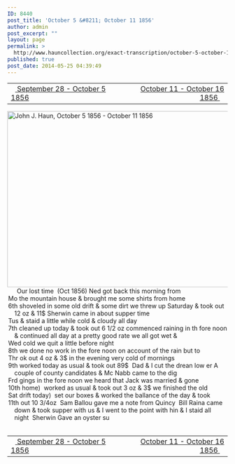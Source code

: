 ```yaml
---
ID: 8440
post_title: 'October 5 &#8211; October 11 1856'
author: admin
post_excerpt: ""
layout: page
permalink: >
  http://www.hauncollection.org/exact-transcription/october-5-october-11-1856/
published: true
post_date: 2014-05-25 04:39:49
---
```

<table style="width: 100%;" align="center">
<tbody>
<tr>
<td width="50%"><a title="September 28 – October 5 1856" href="http://www.hauncollection.org/version-2/version-ii-series-i/september-28-october-5-1856/"><img src="https://lh3.googleusercontent.com/-EFJpxxNiPNw/VqgtWBCZrMI/AAAAAAAAAFU/WfY4lPFWWkg/s800-Ic42/Soeb-Plain-Arrows-8-10px.png" alt="" width="10" height="10" /> September 28 - October 5 1856</a></td>
<td style="text-align: right;"><a title="October 11 – October 16 1856" href="http://www.hauncollection.org/version-2/version-ii-series-i/october-11-october-16-1856/"> October 11 - October 16 1856 <img src="https://lh3.googleusercontent.com/-67k0cYlpXHw/VqgtWKz1MXI/AAAAAAAAAFU/k9PW_Piyurk/s800-Ic42/Soeb-Plain-Arrows-5-10px.png" alt="" width="10" height="10" /></a></td>
</tr>
</tbody>
</table>
<a href="http://www.hauncollection.org/wp-content/uploads/John Haun/JJH_205_October 5 1856 - October 11 1856.JPG" target="_blank" rel="noopener"><img class="alignnone wp-image-2434 size-large" src="http://www.hauncollection.org/wp-content/uploads/John Haun/JJH_205_October 5 1856 - October 11 1856-1024x682.jpg" alt="John J. Haun, October 5 1856 - October 11 1856" width="604" height="402" /></a>
<div style="text-indent: -1em; padding-left: 16px;"><span style="color: #ffffff;">.</span>    Our lost time  (Oct 1856) Ned got back this morning from</div>
<div style="text-indent: -1em; padding-left: 16px;">Mo the mountain house &amp; brought me some shirts from home</div>
<div style="text-indent: -1em; padding-left: 16px;">6th shoveled in some old drift &amp; some dirt we threw up Saturday &amp;
took out 12 oz &amp; 11$ Sherwin came in about supper time</div>
<div style="text-indent: -1em; padding-left: 16px;">Tus &amp; staid a little while cold &amp; cloudy all day</div>
<div style="text-indent: -1em; padding-left: 16px;">7th cleaned up today &amp; took out 6 1/2 oz commenced raining in th fore
noon &amp; continued all day at a pretty good rate we all got wet &amp;</div>
<div style="text-indent: -1em; padding-left: 16px;">Wed cold we quit a little before night</div>
<div style="text-indent: -1em; padding-left: 16px;">8th we done no work in the fore noon on account of the rain but to</div>
<div style="text-indent: -1em; padding-left: 16px;">Thr ok out 4 oz &amp; 3$ in the evening very cold of mornings</div>
<div style="text-indent: -1em; padding-left: 16px;">9th worked today as usual &amp; took out 89$  Dad &amp; I cut the drean low
er A couple of county candidates &amp; Mc Nabb came to the dig</div>
<div style="text-indent: -1em; padding-left: 16px;">Frd gings in the fore noon we heard that Jack was married &amp; gone</div>
<div style="text-indent: -1em; padding-left: 16px;">10th home)  worked as usual &amp; took out 3 oz &amp; 3$ we finished the old</div>
<div style="text-indent: -1em; padding-left: 16px;">Sat drift today)  set our boxes &amp; worked the ballance of the day &amp; took</div>
<div style="text-indent: -1em; padding-left: 16px;">11th out 10 3/4oz  Sam Ballou gave me a note from Quincy  Bill
Raina came down &amp; took supper with us &amp; I went to the point
with hin &amp; I staid all night  Sherwin Gave an oyster su</div>
&nbsp;
<table style="width: 100%;" align="center">
<tbody>
<tr>
<td width="50%"><a title="September 28 – October 5 1856" href="http://www.hauncollection.org/version-2/version-ii-series-i/september-28-october-5-1856/"><img src="https://lh3.googleusercontent.com/-EFJpxxNiPNw/VqgtWBCZrMI/AAAAAAAAAFU/WfY4lPFWWkg/s800-Ic42/Soeb-Plain-Arrows-8-10px.png" alt="" width="10" height="10" /> September 28 - October 5 1856</a></td>
<td style="text-align: right;"><a title="October 11 – October 16 1856" href="http://www.hauncollection.org/version-2/version-ii-series-i/october-11-october-16-1856/"> October 11 - October 16 1856 <img src="https://lh3.googleusercontent.com/-67k0cYlpXHw/VqgtWKz1MXI/AAAAAAAAAFU/k9PW_Piyurk/s800-Ic42/Soeb-Plain-Arrows-5-10px.png" alt="" width="10" height="10" /></a></td>
</tr>
</tbody>
</table>